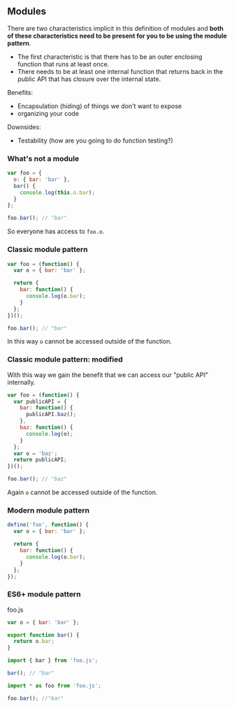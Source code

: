 ## Modules

There are two characteristics implicit in this definition of modules and **both of these characteristics need to be present for you to be using the module pattern**.

* The first characteristic is that there has to be an outer enclosing function that runs at least once.
* There needs to be at least one internal function that returns back in the public API that has closure over the internal state.

Benefits:

* Encapsulation (hiding) of things we don't want to expose
* organizing your code

Downsides:

* Testability (how are you going to do function testing?)

### What's not a module

```js
var foo = {
  o: { bar: 'bar' },
  bar() {
    console.log(this.o.bar);
  }
};

foo.bar(); // "bar"
```

So everyone has access to `foo.o`.

### Classic module pattern

```js
var foo = (function() {
  var o = { bar: 'bar' };

  return {
    bar: function() {
      console.log(o.bar);
    }
  };
})();

foo.bar(); // "bar"
```

In this way `o` cannot be accessed outside of the function.

### Classic module pattern: modified

With this way we gain the benefit that we can access our "public API" internally.

```js
var foo = (function() {
  var publicAPI = {
    bar: function() {
      publicAPI.baz();
    },
    baz: function() {
      console.log(o);
    }
  };
  var o = 'baz';
  return publicAPI;
})();

foo.bar(); // "baz"
```

Again `o` cannot be accessed outside of the function.

### Modern module pattern

```js
define('foo', function() {
  var o = { bar: 'bar' };

  return {
    bar: function() {
      console.log(o.bar);
    }
  };
});
```

### ES6+ module pattern

foo.js

```js
var o = { bar: 'bar' };

export function bar() {
  return o.bar;
}
```

```js
import { bar } from 'foo.js';

bar(); // "bar"

import * as foo from 'foo.js';

foo.bar(); //"bar"
```
